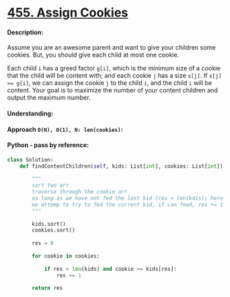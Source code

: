 # [455. Assign Cookies](https://leetcode.com/problems/assign-cookies/)

#### Description:

Assume you are an awesome parent and want to give your children some cookies. But, you should give each child at most one cookie.

Each child `i` has a greed factor `g[i]`, which is the minimum size of a cookie that the child will be content with; and each cookie `j` has a size `s[j]`. If `s[j] >= g[i]`, we can assign the cookie `j` to the child `i`, and the child `i` will be content. Your goal is to maximize the number of your content children and output the maximum number.



#### Understanding:




#### Approach `O(N), O(1), N: len(cookies)`:



			
#### Python - pass by reference:
```python
class Solution:
    def findContentChildren(self, kids: List[int], cookies: List[int]) -> int:
        
        """
        sort two arr
        traverse through the cookie arr
        as long as we have not fed the last kid (res < len(kdis); here we use res as kids arr's indexing)
        we attemp to try to fed the current kid, if can feed, res += 1
        """
        
        kids.sort()
        cookies.sort()
        
        res = 0
        
        for cookie in cookies:
            
            if res < len(kids) and cookie >= kids[res]:
                res += 1
                
        return res
```